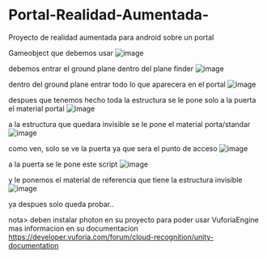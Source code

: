 # Portal-Realidad-Aumentada-
Proyecto de realidad aumentada para android sobre un portal

Gameobject que debemos usar
![image](https://user-images.githubusercontent.com/66282767/156300788-372e3088-42e3-4840-ab55-77e74c12753f.png)

debemos entrar el ground plane dentro del plane finder 
![image](https://user-images.githubusercontent.com/66282767/156300827-7eafe184-6205-43ef-9eca-dfc516952fe2.png)

dentro del ground plane entrar todo lo que aparecera en el portal
![image](https://user-images.githubusercontent.com/66282767/156300863-79fe87f6-2696-4bd2-b5a4-9025c72325a0.png)

despues que tenemos hecho toda la estructura se le pone solo a la puerta el material portal 
![image](https://user-images.githubusercontent.com/66282767/156301162-2d44709c-5d00-4df6-9f69-76cc63586976.png)

a la estructura que quedara invisible se le pone el material porta/standar
![image](https://user-images.githubusercontent.com/66282767/156301200-e0a89a21-4065-41a1-a2f3-1966f9981205.png)

como ven, solo se ve la puerta ya que sera el punto de acceso
![image](https://user-images.githubusercontent.com/66282767/156301228-4172dbdf-b02f-47fc-a162-083df494a5fd.png)

a la puerta se le pone este script 
![image](https://user-images.githubusercontent.com/66282767/156301326-a10a8172-2ed2-490e-a6c6-16ab37dd1c97.png)

y le ponemos el material de referencia que tiene la estructura invisible 
![image](https://user-images.githubusercontent.com/66282767/156301370-edcee51f-7e84-4456-8d31-b601da91bca4.png)

ya despues solo queda probar..

nota> deben instalar photon en su proyecto para poder usar VuforiaEngine
mas informacion en su documentacion https://developer.vuforia.com/forum/cloud-recognition/unity-documentation
